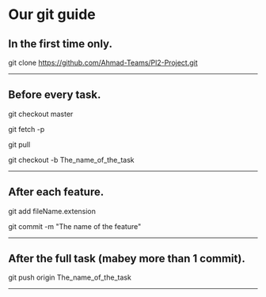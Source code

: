 # Our git guide

## In the first time only.

git clone https://github.com/Ahmad-Teams/Pl2-Project.git

***********************************************************************

## Before every task.

git checkout master

git fetch -p

git pull

git checkout -b The_name_of_the_task

***********************************************************************

## After each feature.

git add fileName.extension

git commit -m "The name of the feature"

***********************************************************************

## After the full task (mabey more than 1 commit).

git push origin The_name_of_the_task 

***********************************************************************
